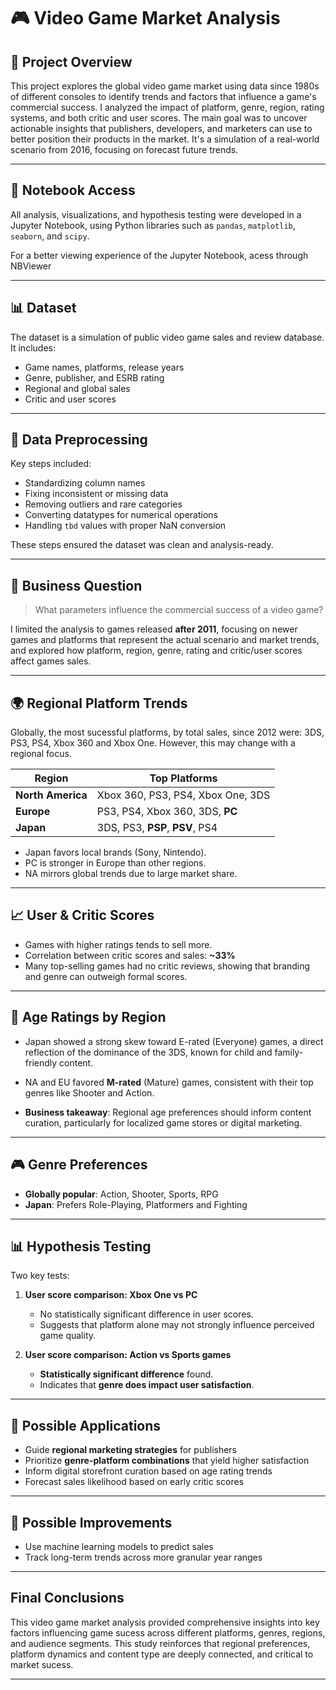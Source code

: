 # 🎮 Video Game Market Analysis

## 📌 Project Overview

This project explores the global video game market using data since 1980s of different consoles to identify trends and factors that influence a game's commercial success. I analyzed the impact of platform, genre, region, rating systems, and both critic and user scores. The main goal was to uncover actionable insights that publishers, developers, and marketers can use to better position their products in the market. It's a simulation of a real-world scenario from 2016, focusing on forecast future trends.

---

## 📓 Notebook Access

All analysis, visualizations, and hypothesis testing were developed in a Jupyter Notebook, using Python libraries such as `pandas`, `matplotlib`, `seaborn`, and `scipy`.

For a better viewing experience of the Jupyter Notebook, acess through NBViewer

---

## 📊 Dataset

The dataset is a simulation of public video game sales and review database. It includes:

- Game names, platforms, release years  
- Genre, publisher, and ESRB rating  
- Regional and global sales  
- Critic and user scores

---

## 🧹 Data Preprocessing

Key steps included:

- Standardizing column names
- Fixing inconsistent or missing data  
- Removing outliers and rare categories  
- Converting datatypes for numerical operations  
- Handling `tbd` values with proper NaN conversion  

These steps ensured the dataset was clean and analysis-ready.

---

## 🎯 Business Question

> What parameters influence the commercial success of a video game?

I limited the analysis to games released **after 2011**, focusing on newer games and platforms that represent the actual scenario and market trends, and explored how platform, region, genre, rating and critic/user scores affect games sales.

---

## 🌍 Regional Platform Trends

Globally, the most sucessful  platforms, by total sales, since 2012 were: 3DS, PS3, PS4, Xbox 360 and Xbox One. However, this may change with a regional focus.

| Region         | Top Platforms                             |
|----------------|--------------------------------------------|
| **North America** | Xbox 360, PS3, PS4, Xbox One, 3DS         |
| **Europe**        | PS3, PS4, Xbox 360, 3DS, **PC**           |
| **Japan**         | 3DS, PS3, **PSP**, **PSV**, PS4          |

- Japan favors local brands (Sony, Nintendo).  
- PC is stronger in Europe than other regions.  
- NA mirrors global trends due to large market share.

---

## 📈 User & Critic Scores

- Games with higher ratings tends to sell more.  
- Correlation between critic scores and sales: **~33%**  
- Many top-selling games had no critic reviews, showing that branding and genre can outweigh formal scores.

---

## 🔞 Age Ratings by Region

- Japan showed a strong skew toward E-rated (Everyone) games, a direct reflection of the dominance of the 3DS, known for child and family-friendly content.
- NA and EU favored **M-rated** (Mature) games, consistent with their top genres like Shooter and Action.

- **Business takeaway**: Regional age preferences   should inform content curation, particularly for localized game stores or digital marketing.

---

## 🎮 Genre Preferences

- **Globally popular**: Action, Shooter, Sports, RPG  
- **Japan**: Prefers Role-Playing, Platformers and Fighting

---

## 📊 Hypothesis Testing

Two key tests:

1. **User score comparison: Xbox One vs PC**  
   - No statistically significant difference in user scores.
   - Suggests that platform alone may not strongly influence perceived game quality.
     
2. **User score comparison: Action vs Sports games**  
   - **Statistically significant difference** found.
   - Indicates that **genre does impact user satisfaction**.

---

## 💼 Possible Applications

- Guide **regional marketing strategies** for publishers  
- Prioritize **genre-platform combinations** that yield higher satisfaction  
- Inform digital storefront curation based on age rating trends  
- Forecast sales likelihood based on early critic scores

---

## 🔧 Possible Improvements

- Use machine learning models to predict sales  
- Track long-term trends across more granular year ranges

---

## Final Conclusions

This video game market analysis provided comprehensive insights into key factors influencing game sucess across different platforms, genres, regions, and audience segments. This study reinforces that regional preferences, platform dynamics and content type are deeply connected, and critical to market sucess.

---

